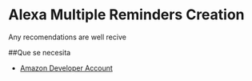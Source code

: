 # Alexa Multiple Reminders Creation
Any recomendations are well recive

##Que se necesita
*  [Amazon Developer Account](http://developer.amazon.com/alexa)


